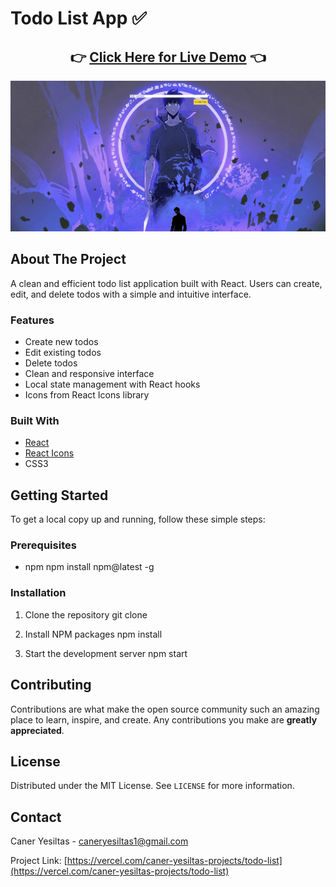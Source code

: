 # Todo List App ✅

<div align="center">
 <h2>
   👉 <a href="https://todo-list-psi-ecru.vercel.app/">Click Here for Live Demo</a> 👈
 </h2>
</div>

<p align="center">
 <img src="./assets/demo.gif" alt="Todo List Demo">
</p>

## About The Project

A clean and efficient todo list application built with React. Users can create, edit, and delete todos with a simple and intuitive interface.

### Features

- Create new todos
- Edit existing todos
- Delete todos
- Clean and responsive interface
- Local state management with React hooks
- Icons from React Icons library

### Built With

- [React](https://reactjs.org/)
- [React Icons](https://react-icons.github.io/react-icons/)
- CSS3

## Getting Started

To get a local copy up and running, follow these simple steps:

### Prerequisites

- npm
  npm install npm@latest -g

### Installation

1. Clone the repository
   git clone 

2. Install NPM packages
   npm install

3. Start the development server
   npm start

## Contributing

Contributions are what make the open source community such an amazing place to learn, inspire, and create. Any contributions you make are **greatly appreciated**.

## License

Distributed under the MIT License. See `LICENSE` for more information.

## Contact

Caner Yesiltas - caneryesiltas1@gmail.com

Project Link: [https://vercel.com/caner-yesiltas-projects/todo-list](https://vercel.com/caner-yesiltas-projects/todo-list)
